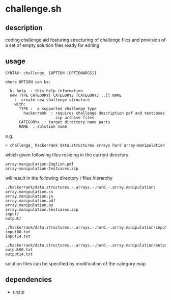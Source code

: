 # challenge.sh

## description
coding challenge aid featuring structuring of challenge files and provision of a set of empty solution files ready for editing

## usage
```
SYNTAX: challenge_ [OPTION [OPTIONARGS]]

where OPTION can be:

  h, help  : this help information
  new TYPE CATEGORY[ CATEGORY2 [CATEGORY3 ..]] NAME
    :  create new challenge structure
    with:
      TYPE :  a supported challenge type
        hackerrank  : requires challenge description pdf and testcases
                      zip archive files
      CATEGORYx  : target directory name parts
      NAME  : solution name
```
e.g.
```
> challenge_ hackerrank data.structures arrays hard array-manipulation
```

which given following files residing in the current directory:
```
array-manipulation-English.pdf
array-manipulation-testcases.zip
```

will result in the following directory / files hierarchy

```
./hackerrank/data.structures.-.arrays.-.hard.-.array.manipulation:
array.manipulation.cs
array.manipulation.js
array.manipulation.pdf
array.manipulation.py
array.manipulation.testcases.zip
input/
output/

./hackerrank/data.structures.-.arrays.-.hard.-.array.manipulation/input:
input00.txt
input14.txt

./hackerrank/data.structures.-.arrays.-.hard.-.array.manipulation/output:
output00.txt
output14.txt
```
solution files can be specified by modification of the category map

## dependencies
- unzip
